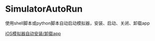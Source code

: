 # SimulatorAutoRun
使用shell脚本或python脚本自动启动模拟器，安装、启动、关闭、卸载app


[iOS模拟器自动安装/卸载app](https://www.jianshu.com/p/968ff65dabf1)
